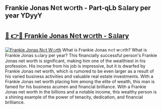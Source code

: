 ## Frankie Jonas N𝚎t w𝚘rth - Part-qLb S𝚊lary per year YDyyY

# <h2><a href="http://gc2k4b.nevu.top/?p=Frankie+Jonas">🔗 👉🔴 Frankie Jonas N𝚎t w𝚘rth - S𝚊lary</a></h2>

[![Frankie Jonas N𝚎t W𝚘rth](https://i.imgur.com/Oavwk0R.jpeg)](http://gc2k4b.nevu.top/?p=Frankie+Jonas)
What is Frankie Jonas n𝚎t w𝚘rth? What is Frankie Jonas s𝚊lary per year?
This financially successful person's Frankie Jonas net worth is significant, making him one of the wealthiest in his profession. His income from his job is impressive, but it is dwarfed by Frankie Jonas net worth, which is rumored to be even larger as a result of his varied business activities and valuable real estate investments. With a Frankie Jonas net worth placing him among the elite of wealth, this man is famed for his business acumen and financial brilliance. With a Frankie Jonas net worth in the billions and a notable income, this wealthy person is a shining example of the power of tenacity, dedication, and financial brilliance.
